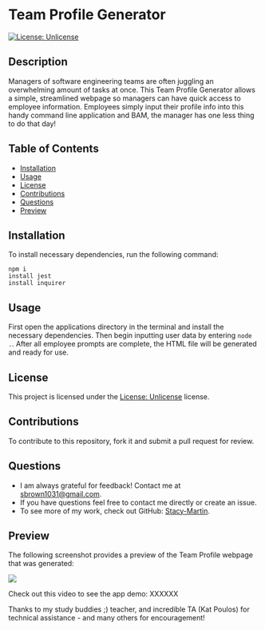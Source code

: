 # Team Profile Generator

[![License: Unlicense](https://img.shields.io/badge/license-Unlicense-blue.svg)](http://unlicense.org/)

## Description
Managers of software engineering teams are often juggling an overwhelming amount of tasks at once. This Team Profile Generator allows a simple, streamlined webpage so managers can have quick access to employee information.  Employees simply input their profile info into this handy command line application and BAM, the manager has one less thing to do that day!

## Table of Contents
* [Installation](#installation)
* [Usage](#usage)
* [License](#license)
* [Contributions](#contributions)
* [Questions](#questions)
* [Preview](#preview)

## Installation
To install necessary dependencies, run the following command:
~~~
npm i
install jest
install inquirer
~~~

## Usage
First open the applications directory in the terminal and install the necessary dependencies.  Then begin inputting user data by entering  ` node . `.   After all employee prompts are complete, the HTML file will be generated and ready for use.  

## License 
This project is licensed under the [License: Unlicense](http://unlicense.org/) license.

## Contributions
To contribute to this repository, fork it and submit a pull request for review.

## Questions
* I am always grateful for feedback! Contact me at sbrown1031@gmail.com.
* If you have questions feel free to contact me directly or create an issue. 
* To see more of my work, check out GitHub:  [Stacy-Martin](https://github.com/Stacy-Martin).

## Preview

The following screenshot provides a preview of the Team Profile webpage that was generated:

![](https://github.com/Stacy-Martin/XXXXXX.png)


Check out this video to see the app demo:
XXXXXX

Thanks to my study buddies ;) teacher, and incredible TA (Kat Poulos) for technical assistance - and many others for encouragement! 
